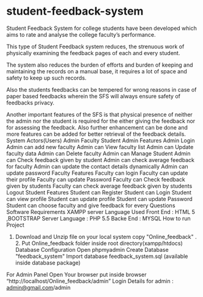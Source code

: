 # student-feedback-system
Student Feedback System for college students have been developed which aims to rate and analyse the college faculty’s performance.

This type of Student Feedback system reduces, the strenuous work of physically examining the feedback pages of each and every student.

The system also reduces the burden of efforts and burden of keeping and maintaining the records on a manual base, it requires a lot of space and safety to keep up such records.

Also the students feedbacks can be tempered for wrong reasons in case of paper based feedbacks wherein the SFS will always ensure safety of feedbacks privacy.

Another important features of the SFS is that physical presence of neither the admin nor the student is required for the either giving the feedback nor for assessing the feedback.
Also further enhancement can be done and more features can be added for better retrieval of the feedback details.
System Actors(Users)
Admin
Faculty
Student
Admin Features
Admin Login
Admin can add new faculty
Admin can View faculty list
Admin can Update faculty data
Admin can Delete faculty
Admin can Manage Student
Admin can Check feedback given by student
Admin can check average feedback for faculty
Admin can update the contact details dynamically
Admin can update password
Faculty Features
Faculty can login
Faculty can update their profile
Faculty can update Password
Faculty can Check feedback given by students
Faculty can check average feedback given by students
Logout
Student Features
Student can Register
Student can Login
Student can view profile
Student can update profile
Student can update Password
Student can choose faculty and give feedback for every Questions
Software Requirements
XAMPP server
Language Used
Front End : HTML 5 ,BOOTSTRAP
Server Language : PHP 5.5
Backe End : MYSQL
How to run Project
1. Download and Unzip file on your local system copy "Online_feedback" . 2. Put Online_feedback folder inside root directory(xampp/htdocs)
Database Configuration
Open phpmyadmin Create Database "feedback_system" Import database feedback_system.sql (available inside database package)

For Admin Panel
Open Your browser put inside browser “http://localhost/Online_feedback/admin” Login Details for admin : admin@gmail.com/admin
